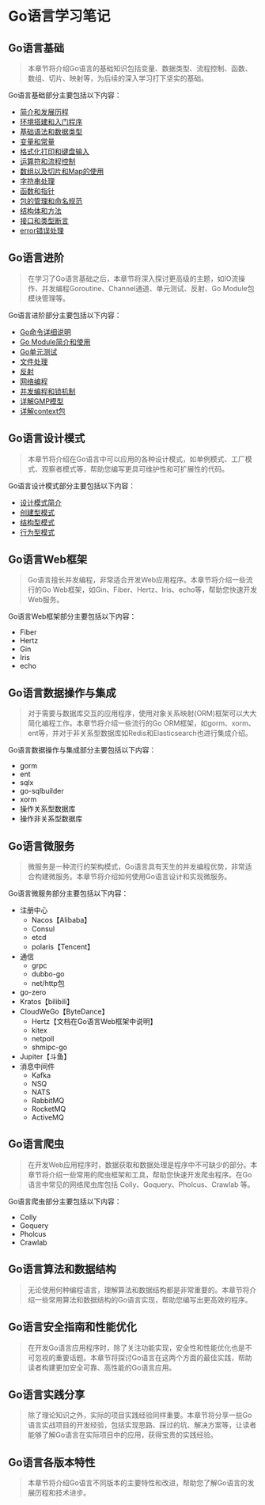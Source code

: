 # Go语言学习笔记

## Go语言基础

> 本章节将介绍Go语言的基础知识包括变量、数据类型、流程控制、函数、数组、切片、映射等，为后续的深入学习打下坚实的基础。

Go语言基础部分主要包括以下内容：
- [简介和发展历程](01-Go语言基础/01-简介和发展历程.md)
- [环境搭建和入门程序](01-Go语言基础/02-环境搭建和入门程序.md)
- [基础语法和数据类型](01-Go语言基础/03-基础语法和数据类型.md)
- [变量和常量](01-Go语言基础/04-变量和常量.md)
- [格式化打印和键盘输入](01-Go语言基础/05-格式化打印和键盘输入.md)
- [运算符和流程控制](01-Go语言基础/06-运算符和流程控制.md)
- [数组以及切片和Map的使用](01-Go语言基础/07-数组以及切片和Map的使用.md)
- [字符串处理](01-Go语言基础/08-字符串处理.md)
- [函数和指针](01-Go语言基础/09-函数和指针.md)
- [包的管理和命名规范](01-Go语言基础/10-包的管理和命名规范.md)
- [结构体和方法](01-Go语言基础/11-结构体和方法.md)
- [接口和类型断言](01-Go语言基础/12-接口和类型断言.md)
- [error错误处理](01-Go语言基础/13-error错误处理.md)

## Go语言进阶

> 在学习了Go语言基础之后，本章节将深入探讨更高级的主题，如IO流操作、并发编程Goroutine、Channel通道、单元测试、反射、Go Module包模块管理等。

Go语言进阶部分主要包括以下内容：
- [Go命令详细说明](02-Go语言进阶/01-Go命令详细说明.md)
- [Go Module简介和使用](02-Go语言进阶/02-Go%20Module简介和使用.md)
- [Go单元测试](02-Go语言进阶/03-Go单元测试.md)
- [文件处理](02-Go语言进阶/04-文件处理.md)
- [反射](02-Go语言进阶/05-反射.md)
- [网络编程](02-Go语言进阶/06-网络编程.md)
- [并发编程和锁机制](02-Go语言进阶/07-并发编程和锁机制.md)
- [详解GMP模型](02-Go语言进阶/08-详解GMP模型.md)
- [详解context包](02-Go语言进阶/09-详解context包.md)

## Go语言设计模式

> 本章节将介绍在Go语言中可以应用的各种设计模式，如单例模式、工厂模式、观察者模式等，帮助您编写更具可维护性和可扩展性的代码。

Go语言设计模式部分主要包括以下内容：
- [设计模式简介]()
- [创建型模式]()
- [结构型模式]()
- [行为型模式]()

## Go语言Web框架

> Go语言擅长并发编程，非常适合开发Web应用程序。本章节将介绍一些流行的Go Web框架，如Gin、Fiber、Hertz、Iris、echo等，帮助您快速开发Web服务。

Go语言Web框架部分主要包括以下内容：
- Fiber
- Hertz
- Gin
- Iris
- echo

## Go语言数据操作与集成

> 对于需要与数据库交互的应用程序，使用对象关系映射(ORM)框架可以大大简化编程工作。本章节将介绍一些流行的Go ORM框架，如gorm、xorm、ent等，并对于非关系型数据库如Redis和Elasticsearch也进行集成介绍。

Go语言数据操作与集成部分主要包括以下内容：
- gorm
- ent
- sqlx
- go-sqlbuilder
- xorm
- 操作关系型数据库
- 操作非关系型数据库

## Go语言微服务

> 微服务是一种流行的架构模式，Go语言具有天生的并发编程优势，非常适合构建微服务。本章节将介绍如何使用Go语言设计和实现微服务。

Go语言微服务部分主要包括以下内容：
- 注册中心
  - Nacos【Alibaba】
  - Consul
  - etcd
  - polaris【Tencent】
- 通信
  - grpc
  - dubbo-go
  - net/http包
- go-zero
- Kratos【bilibili】
- CloudWeGo【ByteDance】
  - Hertz【文档在Go语言Web框架中说明】
  - kitex
  - netpoll
  - shmipc-go
- Jupiter【斗鱼】
- 消息中间件
  - Kafka
  - NSQ
  - NATS
  - RabbitMQ
  - RocketMQ
  - ActiveMQ

## Go语言爬虫

> 在开发Web应用程序时，数据获取和数据处理是程序中不可缺少的部分。本章节将介绍一些常用的爬虫框架和工具，帮助您快速开发爬虫程序。在Go语言中常见的网络爬虫库包括 Colly、Goquery、Pholcus、Crawlab 等。

Go语言爬虫部分主要包括以下内容：
- Colly
- Goquery
- Pholcus
- Crawlab

## Go语言算法和数据结构

> 无论使用何种编程语言，理解算法和数据结构都是非常重要的。本章节将介绍一些常用算法和数据结构的Go语言实现，帮助您编写出更高效的程序。

## Go语言安全指南和性能优化

> 在开发Go语言应用程序时，除了关注功能实现，安全性和性能优化也是不可忽视的重要话题。本章节将探讨Go语言在这两个方面的最佳实践，帮助读者构建更加安全可靠、高性能的Go语言应用。

## Go语言实践分享

> 除了理论知识之外，实际的项目实践经验同样重要。本章节将分享一些Go语言实战项目的开发经验，包括实现思路、踩过的坑、解决方案等，让读者能够了解Go语言在实际项目中的应用，获得宝贵的实践经验。

## Go语言各版本特性

> 本章节将介绍Go语言不同版本的主要特性和改进，帮助您了解Go语言的发展历程和技术进步。